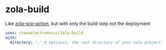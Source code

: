 # zola-build

Like [zola-scp-action](https://github.com/chux0519/zola-scp-action), but with only the build step not the deployment

```yaml
uses: crowselectromusic/zola-build
with:
  directory: '.' # optional, the root directory of your zola project
```

